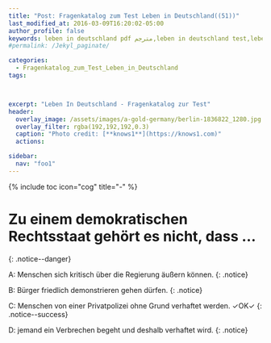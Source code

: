 ```yaml
---
title: "Post: Fragenkatalog zum Test Leben in Deutschland((51))"
last_modified_at: 2016-03-09T16:20:02-05:00
author_profile: false
keywords: leben in deutschland pdf مترجم,leben in deutschland test,leben in deutschland app,test leben in deutschland 33 fragen,test leben in deutschland 2018,orientierungskurs 310 fragen und antworten,leben in deutschland 300 fragen und antworten pdf,lieben in deutschland 300 fragen,deutsch lernen a1 pdf,deutsch lernen b2,deutsch lernen a1 buch,deutsch lernen a2,deutsch lernen blog,wortschatz a1,deutsch lernen dw,deutsch lernen grammatik,Fragenkatalog zum Test Leben in Deutschland ,Fragenkatalog zur Testvorbereitung , Test Leben in Deutschland BAMF , test leben in deutschland 33 fragen , leben in deutschland 300 fragen app , lieben in deutschland 300 fragen
#permalink: /Jekyl_paginate/

categories:
  - Fragenkatalog_zum_Test_Leben_in_Deutschland
tags:



excerpt: "Leben In Deutschland - Fragenkatalog zur Test"
header:
  overlay_image: /assets/images/a-gold-germany/berlin-1836822_1280.jpg
  overlay_filter: rgba(192,192,192,0.3)
  caption: "Photo credit: [**knows1**](https://knows1.com)"
  actions:

sidebar:
  nav: "foo1"
---
```


{% include toc icon="cog" title="-" %}

# Zu einem demokratischen Rechtsstaat gehört es nicht, dass …
{: .notice--danger}

A: Menschen sich kritisch über die Regierung äußern können.
 {: .notice}

B: Bürger friedlich demonstrieren gehen dürfen.
 {: .notice}

C: Menschen von einer Privatpolizei ohne Grund verhaftet werden. ✓OK✓
{: .notice--success}

D: jemand ein Verbrechen begeht und deshalb verhaftet wird.
 {: .notice}
